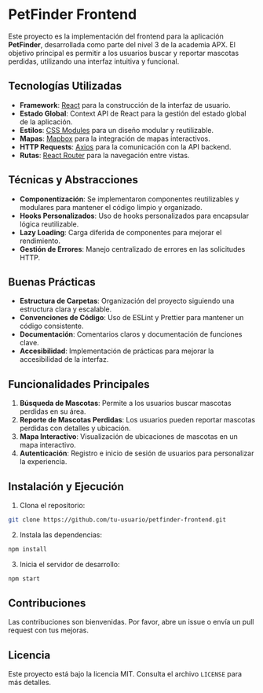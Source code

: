 # PetFinder Frontend

Este proyecto es la implementación del frontend para la aplicación **PetFinder**, desarrollada como parte del nivel 3 de la academia APX. El objetivo principal es permitir a los usuarios buscar y reportar mascotas perdidas, utilizando una interfaz intuitiva y funcional.

## Tecnologías Utilizadas

- **Framework**: [React](https://reactjs.org/) para la construcción de la interfaz de usuario.
- **Estado Global**: Context API de React para la gestión del estado global de la aplicación.
- **Estilos**: [CSS Modules](https://github.com/css-modules/css-modules) para un diseño modular y reutilizable.
- **Mapas**: [Mapbox](https://www.mapbox.com/) para la integración de mapas interactivos.
- **HTTP Requests**: [Axios](https://axios-http.com/) para la comunicación con la API backend.
- **Rutas**: [React Router](https://reactrouter.com/) para la navegación entre vistas.

## Técnicas y Abstracciones

- **Componentización**: Se implementaron componentes reutilizables y modulares para mantener el código limpio y organizado.
- **Hooks Personalizados**: Uso de hooks personalizados para encapsular lógica reutilizable.
- **Lazy Loading**: Carga diferida de componentes para mejorar el rendimiento.
- **Gestión de Errores**: Manejo centralizado de errores en las solicitudes HTTP.

## Buenas Prácticas

- **Estructura de Carpetas**: Organización del proyecto siguiendo una estructura clara y escalable.
- **Convenciones de Código**: Uso de ESLint y Prettier para mantener un código consistente.
- **Documentación**: Comentarios claros y documentación de funciones clave.
- **Accesibilidad**: Implementación de prácticas para mejorar la accesibilidad de la interfaz.

## Funcionalidades Principales

1. **Búsqueda de Mascotas**: Permite a los usuarios buscar mascotas perdidas en su área.
2. **Reporte de Mascotas Perdidas**: Los usuarios pueden reportar mascotas perdidas con detalles y ubicación.
3. **Mapa Interactivo**: Visualización de ubicaciones de mascotas en un mapa interactivo.
4. **Autenticación**: Registro e inicio de sesión de usuarios para personalizar la experiencia.

## Instalación y Ejecución

1. Clona el repositorio:

```bash
git clone https://github.com/tu-usuario/petfinder-frontend.git
```

2. Instala las dependencias:

```bash
npm install
```

3. Inicia el servidor de desarrollo:

```bash
npm start
```

## Contribuciones

Las contribuciones son bienvenidas. Por favor, abre un issue o envía un pull request con tus mejoras.

## Licencia

Este proyecto está bajo la licencia MIT. Consulta el archivo `LICENSE` para más detalles.
